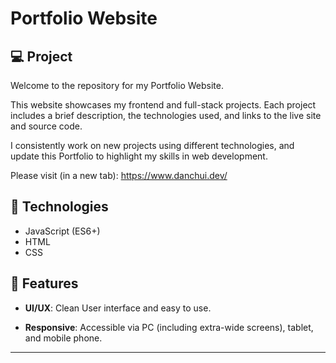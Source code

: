 # Portfolio Website

## 💻 Project

Welcome to the repository for my Portfolio Website.  

This website showcases my frontend and full-stack projects. Each project includes a brief description, the technologies used, and links to the live site and source code. 

I consistently work on new projects using different technologies, and update this Portfolio to highlight my skills in web development.

Please visit (in a new tab): https://www.danchui.dev/

## 🚀 Technologies

- JavaScript (ES6+)
- HTML
- CSS

## 💫 Features

- **UI/UX**: Clean User interface and easy to use.

- **Responsive**: Accessible via PC (including extra-wide screens), tablet, and mobile phone.

---
